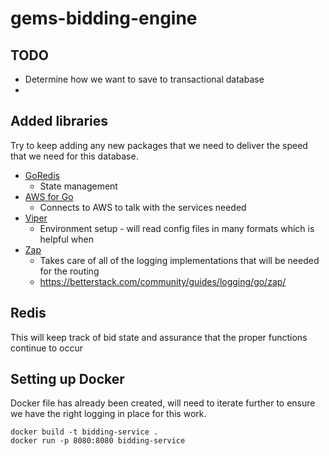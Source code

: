 # gems-bidding-engine

## TODO 
* Determine how we want to save to transactional database
* 


## Added libraries 
Try to keep adding any new packages that we need to deliver the speed that we need for this database. 

* [GoRedis](https://pkg.go.dev/github.com/go-redis/redis/v8#section-readme)
  * State management 
* [AWS for Go](github.com/aws/aws-sdk-go)
  * Connects to AWS to talk with the services needed
* [Viper](https://pkg.go.dev/github.com/dvln/viper)
  * Environment setup - will read config files in many formats which is helpful when 
* [Zap](https://pkg.go.dev/go.uber.org/zap#section-readme)
  * Takes care of all of the logging implementations that will be needed for the routing 
  * https://betterstack.com/community/guides/logging/go/zap/

## Redis 
This will keep track of bid state and assurance that the proper functions continue to occur 


## Setting up Docker 
Docker file has already been created, will need to iterate further to ensure we have the 
right logging in place for this work. 

```
docker build -t bidding-service .
docker run -p 8080:8080 bidding-service
```

